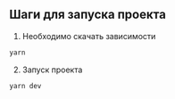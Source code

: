## Шаги для запуска проекта

1. Необходимо скачать зависимости

```bash
yarn
```

2. Запуск проекта

```bash
yarn dev
```